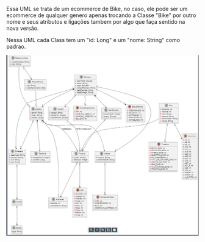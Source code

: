 Essa UML se trata de um ecommerce de Bike, no caso,
ele pode ser um ecommerce de qualquer genero apenas
trocando a Classe "Bike" por outro nome e seus atributos
e ligações tambem por algo que faça sentido na nova versão.

Nessa UML cada Class tem um "id: Long" e um "nome: String" como padrao.

![alt text](img/Bikeshop_uml.PNG)
